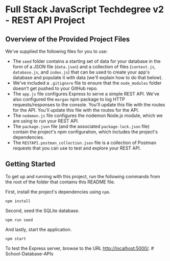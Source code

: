 
# Full Stack JavaScript Techdegree v2 - REST API Project

## Overview of the Provided Project Files

We've supplied the following files for you to use: 

* The `seed` folder contains a starting set of data for your database in the form of a JSON file (`data.json`) and a collection of files (`context.js`, `database.js`, and `index.js`) that can be used to create your app's database and populate it with data (we'll explain how to do that below).
* We've included a `.gitignore` file to ensure that the `node_modules` folder doesn't get pushed to your GitHub repo.
* The `app.js` file configures Express to serve a simple REST API. We've also configured the `morgan` npm package to log HTTP requests/responses to the console. You'll update this file with the routes for the API. You'll update this file with the routes for the API.
* The `nodemon.js` file configures the nodemon Node.js module, which we are using to run your REST API.
* The `package.json` file (and the associated `package-lock.json` file) contain the project's npm configuration, which includes the project's dependencies.
* The `RESTAPI.postman_collection.json` file is a collection of Postman requests that you can use to test and explore your REST API.

## Getting Started

To get up and running with this project, run the following commands from the root of the folder that contains this README file.

First, install the project's dependencies using `npm`.

```
npm install

```

Second, seed the SQLite database.

```
npm run seed
```

And lastly, start the application.

```
npm start
```

To test the Express server, browse to the URL [http://localhost:5000/](http://localhost:5000/).
#   S c h o o l - D a t a b a s e - A P I s  
 